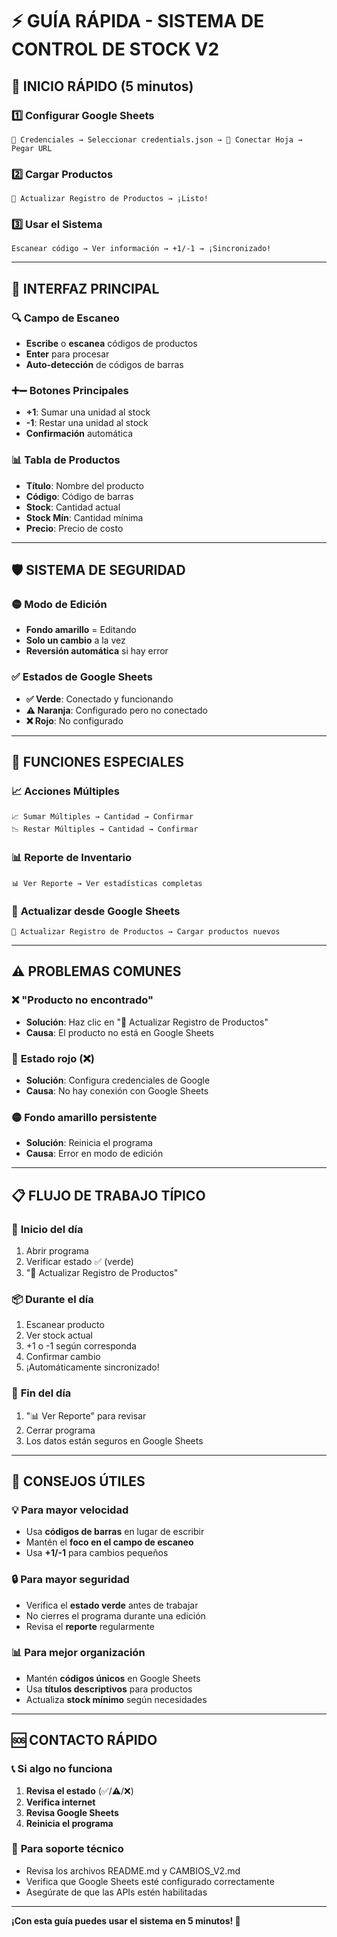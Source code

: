 # ⚡ GUÍA RÁPIDA - SISTEMA DE CONTROL DE STOCK V2

## 🚀 **INICIO RÁPIDO (5 minutos)**

### 1️⃣ **Configurar Google Sheets**
```
🔑 Credenciales → Seleccionar credentials.json → 🔗 Conectar Hoja → Pegar URL
```

### 2️⃣ **Cargar Productos**
```
🔄 Actualizar Registro de Productos → ¡Listo!
```

### 3️⃣ **Usar el Sistema**
```
Escanear código → Ver información → +1/-1 → ¡Sincronizado!
```

---

## 📱 **INTERFAZ PRINCIPAL**

### 🔍 **Campo de Escaneo**
- **Escribe** o **escanea** códigos de productos
- **Enter** para procesar
- **Auto-detección** de códigos de barras

### ➕➖ **Botones Principales**
- **+1**: Sumar una unidad al stock
- **-1**: Restar una unidad al stock
- **Confirmación** automática

### 📊 **Tabla de Productos**
- **Título**: Nombre del producto
- **Código**: Código de barras
- **Stock**: Cantidad actual
- **Stock Mín**: Cantidad mínima
- **Precio**: Precio de costo

---

## 🛡️ **SISTEMA DE SEGURIDAD**

### 🟡 **Modo de Edición**
- **Fondo amarillo** = Editando
- **Solo un cambio** a la vez
- **Reversión automática** si hay error

### ✅ **Estados de Google Sheets**
- **✅ Verde**: Conectado y funcionando
- **⚠️ Naranja**: Configurado pero no conectado
- **❌ Rojo**: No configurado

---

## 🔧 **FUNCIONES ESPECIALES**

### 📈 **Acciones Múltiples**
```
📈 Sumar Múltiples → Cantidad → Confirmar
📉 Restar Múltiples → Cantidad → Confirmar
```

### 📊 **Reporte de Inventario**
```
📊 Ver Reporte → Ver estadísticas completas
```

### 🔄 **Actualizar desde Google Sheets**
```
🔄 Actualizar Registro de Productos → Cargar productos nuevos
```

---

## ⚠️ **PROBLEMAS COMUNES**

### ❌ **"Producto no encontrado"**
- **Solución**: Haz clic en "🔄 Actualizar Registro de Productos"
- **Causa**: El producto no está en Google Sheets

### 🔴 **Estado rojo (❌)**
- **Solución**: Configura credenciales de Google
- **Causa**: No hay conexión con Google Sheets

### 🟡 **Fondo amarillo persistente**
- **Solución**: Reinicia el programa
- **Causa**: Error en modo de edición

---

## 📋 **FLUJO DE TRABAJO TÍPICO**

### 🌅 **Inicio del día**
1. Abrir programa
2. Verificar estado ✅ (verde)
3. "🔄 Actualizar Registro de Productos"

### 📦 **Durante el día**
1. Escanear producto
2. Ver stock actual
3. +1 o -1 según corresponda
4. Confirmar cambio
5. ¡Automáticamente sincronizado!

### 🌙 **Fin del día**
1. "📊 Ver Reporte" para revisar
2. Cerrar programa
3. Los datos están seguros en Google Sheets

---

## 🎯 **CONSEJOS ÚTILES**

### 💡 **Para mayor velocidad**
- Usa **códigos de barras** en lugar de escribir
- Mantén el **foco en el campo de escaneo**
- Usa **+1/-1** para cambios pequeños

### 🔒 **Para mayor seguridad**
- Verifica el **estado verde** antes de trabajar
- No cierres el programa durante una edición
- Revisa el **reporte** regularmente

### 📊 **Para mejor organización**
- Mantén **códigos únicos** en Google Sheets
- Usa **títulos descriptivos** para productos
- Actualiza **stock mínimo** según necesidades

---

## 🆘 **CONTACTO RÁPIDO**

### 📞 **Si algo no funciona**
1. **Revisa el estado** (✅/⚠️/❌)
2. **Verifica internet**
3. **Revisa Google Sheets**
4. **Reinicia el programa**

### 📧 **Para soporte técnico**
- Revisa los archivos README.md y CAMBIOS_V2.md
- Verifica que Google Sheets esté configurado correctamente
- Asegúrate de que las APIs estén habilitadas

---

**¡Con esta guía puedes usar el sistema en 5 minutos! 🚀** 